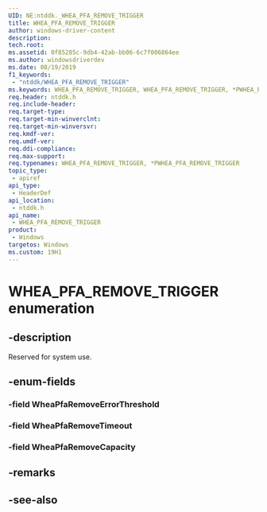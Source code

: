 ```yaml
---
UID: NE:ntddk._WHEA_PFA_REMOVE_TRIGGER
title: WHEA_PFA_REMOVE_TRIGGER
author: windows-driver-content
description: 
tech.root:
ms.assetid: 0f85285c-9db4-42ab-bb06-6c7f006864ee
ms.author: windowsdriverdev
ms.date: 08/19/2019
f1_keywords:
 - "ntddk/WHEA_PFA_REMOVE_TRIGGER"
ms.keywords: WHEA_PFA_REMOVE_TRIGGER, WHEA_PFA_REMOVE_TRIGGER, *PWHEA_PFA_REMOVE_TRIGGER, 
req.header: ntddk.h
req.include-header:
req.target-type:
req.target-min-winverclnt:
req.target-min-winversvr:
req.kmdf-ver:
req.umdf-ver:
req.ddi-compliance:
req.max-support:
req.typenames: WHEA_PFA_REMOVE_TRIGGER, *PWHEA_PFA_REMOVE_TRIGGER
topic_type: 
 - apiref
api_type: 
 - HeaderDef
api_location: 
 - ntddk.h
api_name: 
 - WHEA_PFA_REMOVE_TRIGGER
product: 
 - Windows
targetos: Windows
ms.custom: 19H1
---
```


# WHEA_PFA_REMOVE_TRIGGER enumeration

## -description

Reserved for system use.

## -enum-fields

### -field WheaPfaRemoveErrorThreshold 
### -field WheaPfaRemoveTimeout 
### -field WheaPfaRemoveCapacity 

## -remarks

## -see-also
